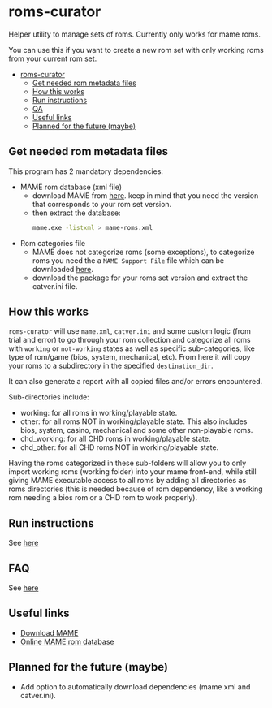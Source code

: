 # roms-curator

Helper utility to manage sets of roms.
Currently only works for mame roms.

You can use this if you want to create a new rom set
with only working roms from your current rom set.

- [roms-curator](#roms-curator)
  - [Get needed rom metadata files](#get-needed-rom-metadata-files)
  - [How this works](#how-this-works)
  - [Run instructions](#run-instructions)
  - [QA](#qa)
  - [Useful links](#useful-links)
  - [Planned for the future (maybe)](#planned-for-the-future-maybe)

## Get needed rom metadata files

This program has 2 mandatory dependencies:

- MAME rom database (xml file)
  - download MAME from [here](https://www.mamedev.org/release.html).
    keep in mind that you need the version that corresponds to your rom set version. 
  - then extract the database:
    ```bash
    mame.exe -listxml > mame-roms.xml
    ```
- Rom categories file
  - MAME does not categorize roms (some exceptions),
    to categorize roms you need the a `MAME Support File` file which can
    be downloaded [here](https://www.progettosnaps.net/support/).
  - download the package for your roms set version and extract the
    catver.ini file.

## How this works

`roms-curator` will use `mame.xml`, `catver.ini` and some custom logic 
(from trial and error) to go through your rom collection and categorize all
roms with `working` or `not-working` states as well as specific sub-categories,
like type of rom/game (bios, system, mechanical, etc). From here it will copy
your roms to a subdirectory in the specified `destination_dir`.

It can also generate a report with all copied files and/or errors encountered.

Sub-directories include: 
- working: for all roms in working/playable state.
- other: for all roms NOT in working/playable state. 
This also includes bios, system, casino, mechanical and some other
non-playable roms.
- chd_working: for all CHD roms in working/playable state.
- chd_other: for all CHD roms NOT in working/playable state.

Having the roms categorized in these sub-folders will allow you to
only import working roms (working folder) into your mame front-end,
while still giving MAME executable access to all roms by adding all
directories as roms directories (this is needed because of rom dependency,
like a working rom needing a bios rom or a CHD rom to work properly).

## Run instructions

See [here](docs/run-instructions.md)

## FAQ

See [here](docs/faq.md)

## Useful links

- [Download MAME](https://www.mamedev.org/release.html)
- [Online MAME rom database](http://adb.arcadeitalia.net/lista_mame.php)

## Planned for the future (maybe)

- Add option to automatically download dependencies (mame xml and catver.ini).
